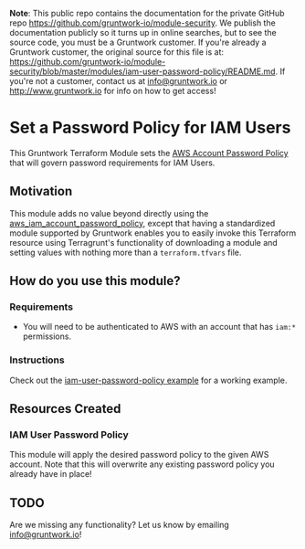 **Note**: This public repo contains the documentation for the private GitHub repo <https://github.com/gruntwork-io/module-security>.
We publish the documentation publicly so it turns up in online searches, but to see the source code, you must be a Gruntwork customer.
If you're already a Gruntwork customer, the original source for this file is at: <https://github.com/gruntwork-io/module-security/blob/master/modules/iam-user-password-policy/README.md>.
If you're not a customer, contact us at <info@gruntwork.io> or <http://www.gruntwork.io> for info on how to get access!

# Set a Password Policy for IAM Users

This Gruntwork Terraform Module sets the [AWS Account Password Policy](
http://docs.aws.amazon.com/IAM/latest/UserGuide/id_credentials_passwords_account-policy.html) that will govern password
requirements for IAM Users.



## Motivation

This module adds no value beyond directly using the [aws_iam_account_password_policy](
https://www.terraform.io/docs/providers/aws/r/iam_account_password_policy.html), except that having a standardized 
module supported by Gruntwork enables you to easily invoke this Terraform resource using Terragrunt's functionality of
downloading a module and setting values with nothing more than a `terraform.tfvars` file.



## How do you use this module?

### Requirements

- You will need to be authenticated to AWS with an account that has `iam:*` permissions. 

### Instructions

Check out the [iam-user-password-policy example](../../examples/iam-user-password-policy) for a working example.



## Resources Created

### IAM User Password Policy

This module will apply the desired password policy to the given AWS account. Note that this will overwrite any existing
password policy you already have in place!



## TODO

Are we missing any functionality? Let us know by emailing info@gruntwork.io!